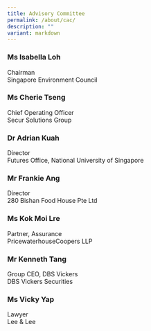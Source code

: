 ```yaml
---
title: Advisory Committee
permalink: /about/cac/
description: ""
variant: markdown
---
```

### **Ms Isabella Loh**

Chairman <br>
Singapore Environment Council

### **Ms Cherie Tseng**

Chief Operating Officer <br>
Secur Solutions Group

### **Dr Adrian Kuah**

Director <br>
Futures Office, National University of Singapore

### **Mr Frankie Ang**

Director <br>
280 Bishan Food House Pte Ltd

### **Ms Kok Moi Lre**

Partner, Assurance <br>
PricewaterhouseCoopers LLP

### **Mr Kenneth Tang**

Group CEO, DBS Vickers <br>
DBS Vickers Securities

### **Ms Vicky Yap**

Lawyer <br>
Lee &amp; Lee